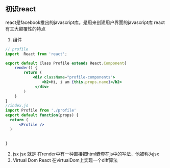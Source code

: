 ## 初识react
react是facebook推出的javascript库。是用来创建用户界面的javascript库
react有三大颠覆性的特点
1. 组件
```jsx harmony
// profile
import  React from 'react';

export default Class Profile extends React.Component{
    render() {
        return (
            <div className="profile-components">
                <h2>Hi, i am {this.props.name}</h2>
             </div>
        )
    }
}
//index.js
import Profile from './profile'
export default function(props) {
  return (
      <Profile />
  )
      
  
}
```
2. jsx
jsx 就是 在render中有一种直接把html嵌套在js中的写法，他被称为jsx
3. Virtual Dom
React 在virtualDom上实现一个diff算法